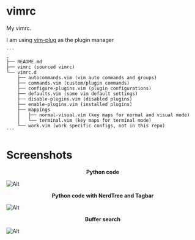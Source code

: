 # vimrc

My vimrc.

I am using [vim-plug](https://github.com/junegunn/vim-plug) as the plugin manager

    ```
    .
    ├── README.md
    ├── vimrc (sourced vimrc)
    └── vimrc.d
        ├── autocommands.vim (vim auto commands and groups)
        ├── commands.vim (custom/plugin commands)
        ├── configure-plugins.vim (plugin configurations)
        ├── defaults.vim (some vim default settings)
        ├── disable-plugins.vim (disabled plugins)
        ├── enable-plugins.vim (installed plugins)
        ├── mappings
        │   ├── normal-visual.vim (key maps for normal and visual mode)
        │   └── terminal.vim (key maps for terminal mode)
        └── work.vim (work specific configs, not in this repo)
    ```

# Screenshots

<p align="center">
    <b>Python code</b>
</p>

![Alt](https://i.imgur.com/YI0brmD.png)

<p align="center">
    <b>Python code with NerdTree and Tagbar</b>
</p>

![Alt](https://i.imgur.com/LMZABGR.png)

<p align="center">
    <b>Buffer search</b>
</p>

![Alt](https://i.imgur.com/xMF79MR.png)

